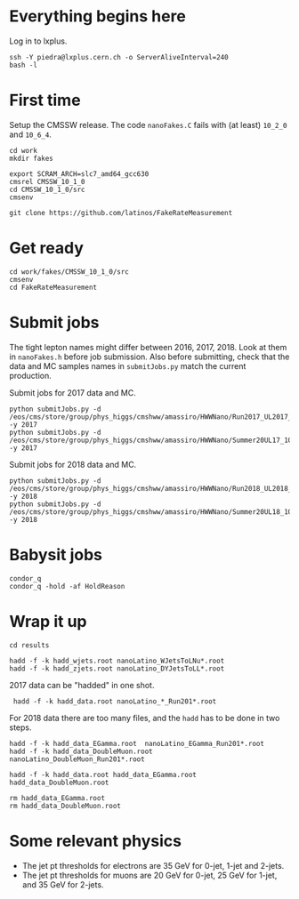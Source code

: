 # Everything begins here

Log in to lxplus.

    ssh -Y piedra@lxplus.cern.ch -o ServerAliveInterval=240
    bash -l

# First time

Setup the CMSSW release. The code `nanoFakes.C` fails with (at least) `10_2_0` and `10_6_4`.

    cd work
    mkdir fakes

    export SCRAM_ARCH=slc7_amd64_gcc630
    cmsrel CMSSW_10_1_0
    cd CMSSW_10_1_0/src
    cmsenv

    git clone https://github.com/latinos/FakeRateMeasurement

# Get ready

    cd work/fakes/CMSSW_10_1_0/src
    cmsenv
    cd FakeRateMeasurement

# Submit jobs

The tight lepton names might differ between 2016, 2017, 2018. Look at them in `nanoFakes.h` before job submission. Also before submitting, check that the data and MC samples names in `submitJobs.py` match the current production.

Submit jobs for 2017 data and MC.

    python submitJobs.py -d /eos/cms/store/group/phys_higgs/cmshww/amassiro/HWWNano/Run2017_UL2017_nAODv9_Full2017v9/DATAl1loose2017v9__fakeSel/ -y 2017
    python submitJobs.py -d /eos/cms/store/group/phys_higgs/cmshww/amassiro/HWWNano/Summer20UL17_106x_nAODv9_Full2017v9/MCl1loose2017v9__fakeSelKinMC/ -y 2017

Submit jobs for 2018 data and MC.

    python submitJobs.py -d /eos/cms/store/group/phys_higgs/cmshww/amassiro/HWWNano/Run2018_UL2018_nAODv9_Full2018v9/DATAl1loose2018v9__fakeSel -y 2018
    python submitJobs.py -d /eos/cms/store/group/phys_higgs/cmshww/amassiro/HWWNano/Summer20UL18_106x_nAODv9_Full2018v9/MCl1loose2018v9__fakeSelKinMC/ -y 2018

# Babysit jobs

    condor_q
    condor_q -hold -af HoldReason

# Wrap it up

    cd results

    hadd -f -k hadd_wjets.root nanoLatino_WJetsToLNu*.root
    hadd -f -k hadd_zjets.root nanoLatino_DYJetsToLL*.root

2017 data can be "hadded" in one shot.

     hadd -f -k hadd_data.root nanoLatino_*_Run201*.root

For 2018 data there are too many files, and the `hadd` has to be done in two steps.

    hadd -f -k hadd_data_EGamma.root  nanoLatino_EGamma_Run201*.root
    hadd -f -k hadd_data_DoubleMuon.root  nanoLatino_DoubleMuon_Run201*.root

    hadd -f -k hadd_data.root hadd_data_EGamma.root hadd_data_DoubleMuon.root

    rm hadd_data_EGamma.root
    rm hadd_data_DoubleMuon.root

# Some relevant physics

   * The jet pt thresholds for electrons are 35 GeV for 0-jet, 1-jet and 2-jets.
   * The jet pt thresholds for muons are 20 GeV for 0-jet, 25 GeV for 1-jet, and 35 GeV for 2-jets.